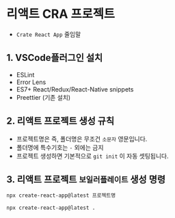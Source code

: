 # 리액트 CRA 프로젝트

- `Crate React App` 줄임말

## 1. VSCode플러그인 설치

- ESLint
- Error Lens
- ES7+ React/Redux/React-Native snippets
- Preettier (기존 설치)

## 2. 리액트 프로젝트 생성 규칙

- 프로젝트명은 즉, 폴더명은 무조건 `소문자` 영문입니다.
- 폴더명에 특수기호는 `-` 외에는 금지
- 프로젝트 생성하면 기본적으로 `git init` 이 자동 셋팅됩니다.

## 3. 리액트 프로젝트 `보일러플레이트` 생성 명령

```bash
npx create-react-app@latest 프로젝트명

npx create-react-app@latest .
```

